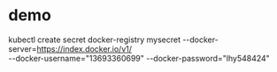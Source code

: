 # demo


kubectl create secret docker-registry mysecret --docker-server=https://index.docker.io/v1/ \
--docker-username="13693360699" --docker-password="lhy548424"
